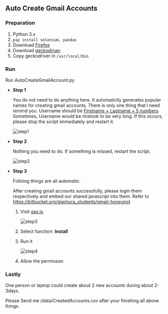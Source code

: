 ## Auto Create Gmail Accounts

### Preparation

1. Python 3.x
2. `pip install selenium, pandas`
3. Download [Firefox](https://www.mozilla.org/en-US/firefox/new/) 
4. Download [geckodriver](https://github.com/mozilla/geckodriver/releases)
5. Copy geckodriver in `/usr/local/bin`

### Run 

Run AutoCreateGmailAccount.py

- **Step 1**

  You do not need to do anything here. It automaticlly generates popular names for creating gmail accounts. There is only one thing that I need remind you. Username should be <u>Firstname + Lastname + 5 numbers</u>  Sometimes, Username would be mistook to be very long. If this occurs, please stop the script immediately and restart it.

  ![step1](/Users/X_Bourne/Projects/phishingWeb/AutoCreateGmailAccount/figures/step1.png)

- **Step 2**

  Nothing you need to do. If something is missed, restart the script.

  ![step2](/Users/X_Bourne/Projects/phishingWeb/AutoCreateGmailAccount/figures/step2.png)

- **Step 3**

  Folloing things are all automatic.

  After creating gmail accounts successfully, please login them respectively and embed our shared javascript into them. Refer to https://bitbucket.org/gianluca_students/gmail-honeypot

  1. Visit  [gas.js](https://script.google.com/d/1yihwFAHrV17XHYmnrOJxQasqWGourSD57Xi-oFYO3sgY-B1_inPt5Vkc/edit?usp=sharing)

     ![step3](/Users/X_Bourne/Projects/phishingWeb/AutoCreateGmailAccount/figures/step3.png)

  2. Select function: **Install** 

  3. Run it 

     ![step4](/Users/X_Bourne/Projects/phishingWeb/AutoCreateGmailAccount/figures/step4.png)

  4. Allow the permisson

### Lastly

One person or laptop could create about 2 new accounts during about 2-3days.

Please Send me /data/CreatedAccounts.csv after your finishing all above things.




